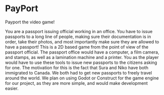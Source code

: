 # PayPort
Payport the video game!

You are a passport issuing official working in an office. You have to issue passports to a long line of people, making sure their documentation is in order, take their photos, and most importantly make sure they are allowed to have a passport! This is a 2D based game from the point of view of the passport official. The passport office would have a computer, a film camera, and stamps, as well as a lamination machine and a printer. You as the player would have to use these tools to issue new passports to the citizens asking for one. The motivation for this is the fact that Sura and Niko have both immigrated to Canada. We both had to get new passports to freely travel around the world. We plan on using Godot or Construct for the game engine for our project, as they are more simple, and would make development easier.
